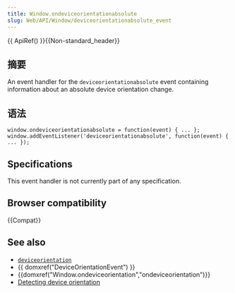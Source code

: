 ```yaml
---
title: Window.ondeviceorientationabsolute
slug: Web/API/Window/deviceorientationabsolute_event
---
```


{{ ApiRef() }}{{Non-standard_header}}

## 摘要

An event handler for the `deviceorientationabsolute` event containing information about an absolute device orientation change.

## 语法

```plain
window.ondeviceorientationabsolute = function(event) { ... };
window.addEventListener('deviceorientationabsolute', function(event) { ... });
```

## Specifications

This event handler is not currently part of any specification.

## Browser compatibility

{{Compat}}

## See also

- [`deviceorientation`](/zh-CN/docs/Web/API/Window/deviceorientation_event)
- {{ domxref("DeviceOrientationEvent") }}
- {{domxref("Window.ondeviceorientation","ondeviceorientation")}}
- [Detecting device orientation](/zh-CN/Detecting_device_orientation)
